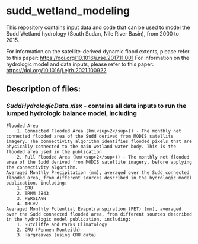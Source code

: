 # sudd_wetland_modeling
This repository contains input data and code that can be used to model the Sudd Wetland hydrology (South Sudan, Nile River Basin), from 2000 to 2015. 

For information on the satellite-derived dynamic flood extents, please refer to this paper: https://doi.org/10.1016/j.rse.2017.11.001
For information on the hydrologic model and data inputs, please refer to this paper: https://doi.org/10.1016/j.ejrh.2021.100922

## Description of files:

### *SuddHydrologicData.xlsx* - contains all data inputs to run the lumped hydrologic balance model, including
	Flooded Area
		1. Connected Flooded Area (km(<sup>2</sup>)) - The monthly net connected flooded area of the Sudd derived from MODIS satellite imagery. The connectivity algorithm identifies flooded pixels that are physically connected to the main wetland water body. This is the flooded area used in the publication
		2. Full Flooded Area (km(<sup>2</sup>)) - The monthly net flooded area of the Sudd derived from MODIS satellite imagery, before applying the connectivity algorithm.
	Averaged Monthly Precipitation (mm), averaged over the Sudd connected flooded area, from different sources described in the hydrologic model publication, including:
		1. CRU
		2. TRMM 3B43
		3. PERSIANN
		4. ARCv2
	Averaged Monthly Potential Evapotranspiration (PET) (mm), averaged over the Sudd connected flooded area, from different sources described in the hydrologic model publication, including:
		1. Sutcliffe and Parks Climatology
		2. CRU (Penmen Monteith)
		3. Hargreaves (using CRU data)
        
      
